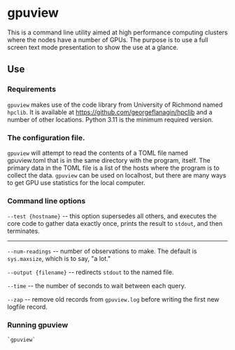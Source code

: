 # gpuview

This is a command line utility aimed at high performance computing clusters where the nodes have
a number of GPUs. The purpose is to use a full screen text mode presentation to show the use at
a glance.

## Use

### Requirements

`gpuview` makes use of the code library from University of Richmond named `hpclib`. It is available
at https://github.com/georgeflanagin/hpclib and a number of other locations. Python 3.11 is the 
minimum required version.

### The configuration file. 

`gpuview` will attempt to read the contents of a TOML file named gpuview.toml that is in the
same directory with the program, itself. The primary data in the TOML file is a list of the
hosts where the program is to collect the data. `gpuview` can be used on localhost, but there
are many ways to get GPU use statistics for the local computer. 

### Command line options

`--test {hostname}` -- this option supersedes all others, and executes the core code to gather
data exactly once, prints the result to `stdout`, and then terminates.

----------------

`--num-readings` -- number of observations to make. The default is `sys.maxsize`, which is to say, "a lot."

`--output {filename}` -- redirects `stdout` to the named file. 

`--time` -- the number of seconds to wait between each query. 

`--zap` -- remove old records from `gpuview.log` before writing the first new logfile record.

### Running gpuview

```bash
`gpuview`
```

